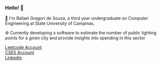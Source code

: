 ### Hello! 👋

📢 I'm Rafael Gregori de Souza, a third year undergraduate on Computer Engineering at State University of Campinas.

⚙️ Currently developing a software to estimate the number of public lighting points for a given city and provide insights into spending in this sector

[Leetcode Account](https://leetcode.com/callmeGalo/)\
[CSES Account](https://cses.fi/user/113925)\
[Linkedin](https://www.linkedin.com/in/rafael-gregori-de-souza-aa339b218/)


<!--
**RafaelGreg18/RafaelGreg18** is a ✨ _special_ ✨ repository because its `README.md` (this file) appears on your GitHub profile.

Here are some ideas to get you started:

- 🔭 I’m currently working on ...
- 🌱 I’m currently learning ...
- 👯 I’m looking to collaborate on ...
- 🤔 I’m looking for help with ...
- 💬 Ask me about ...
- 📫 How to reach me: ...
- 😄 Pronouns: ...
- ⚡ Fun fact: ...
-->
